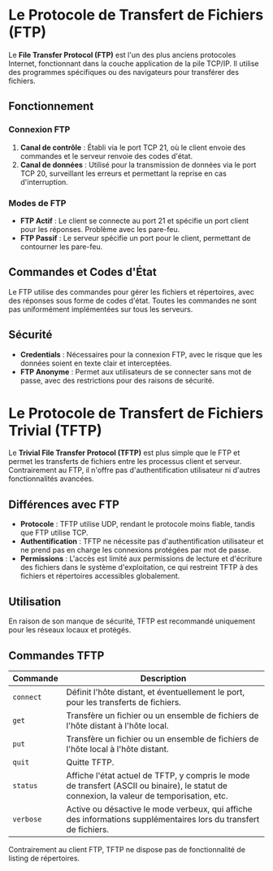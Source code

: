 # Le Protocole de Transfert de Fichiers (FTP)

Le **File Transfer Protocol (FTP)** est l'un des plus anciens protocoles Internet, fonctionnant dans la couche application de la pile TCP/IP. Il utilise des programmes spécifiques ou des navigateurs pour transférer des fichiers.

## Fonctionnement

### Connexion FTP

1. **Canal de contrôle** : Établi via le port TCP 21, où le client envoie des commandes et le serveur renvoie des codes d'état.
2. **Canal de données** : Utilisé pour la transmission de données via le port TCP 20, surveillant les erreurs et permettant la reprise en cas d'interruption.

### Modes de FTP

- **FTP Actif** : Le client se connecte au port 21 et spécifie un port client pour les réponses. Problème avec les pare-feu.
- **FTP Passif** : Le serveur spécifie un port pour le client, permettant de contourner les pare-feu.

## Commandes et Codes d'État

Le FTP utilise des commandes pour gérer les fichiers et répertoires, avec des réponses sous forme de codes d'état. Toutes les commandes ne sont pas uniformément implémentées sur tous les serveurs.

## Sécurité

- **Credentials** : Nécessaires pour la connexion FTP, avec le risque que les données soient en texte clair et interceptées.
- **FTP Anonyme** : Permet aux utilisateurs de se connecter sans mot de passe, avec des restrictions pour des raisons de sécurité.

# Le Protocole de Transfert de Fichiers Trivial (TFTP)

Le **Trivial File Transfer Protocol (TFTP)** est plus simple que le FTP et permet les transferts de fichiers entre les processus client et serveur. Contrairement au FTP, il n'offre pas d'authentification utilisateur ni d'autres fonctionnalités avancées.

## Différences avec FTP

- **Protocole** : TFTP utilise UDP, rendant le protocole moins fiable, tandis que FTP utilise TCP.
- **Authentification** : TFTP ne nécessite pas d'authentification utilisateur et ne prend pas en charge les connexions protégées par mot de passe.
- **Permissions** : L'accès est limité aux permissions de lecture et d'écriture des fichiers dans le système d'exploitation, ce qui restreint TFTP à des fichiers et répertoires accessibles globalement.

## Utilisation

En raison de son manque de sécurité, TFTP est recommandé uniquement pour les réseaux locaux et protégés.

## Commandes TFTP

| Commande | Description |
|----------|-------------|
| `connect` | Définit l'hôte distant, et éventuellement le port, pour les transferts de fichiers. |
| `get` | Transfère un fichier ou un ensemble de fichiers de l'hôte distant à l'hôte local. |
| `put` | Transfère un fichier ou un ensemble de fichiers de l'hôte local à l'hôte distant. |
| `quit` | Quitte TFTP. |
| `status` | Affiche l'état actuel de TFTP, y compris le mode de transfert (ASCII ou binaire), le statut de connexion, la valeur de temporisation, etc. |
| `verbose` | Active ou désactive le mode verbeux, qui affiche des informations supplémentaires lors du transfert de fichiers. |

Contrairement au client FTP, TFTP ne dispose pas de fonctionnalité de listing de répertoires.
